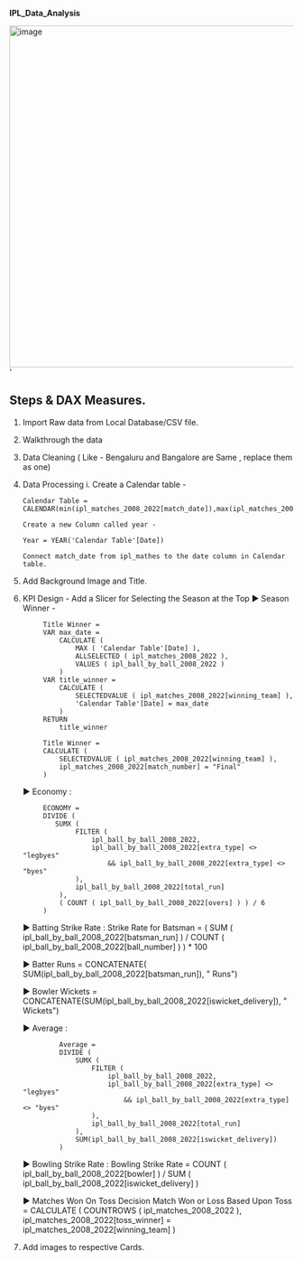 **IPL_Data_Analysis**
   
<img width="605" alt="image" src="https://github.com/KabilanNedunkilli/IPL_Data_Analysis/assets/104073053/c9c4125b-4aae-4676-abbf-1d9ac16472a9">'

## Steps & DAX Measures.

 1. Import Raw data from Local Database/CSV file.
 2. Walkthrough the data
 3. Data Cleaning ( Like - Bengaluru and Bangalore are Same , replace them as one)
 4. Data Processing
		i. Create a Calendar table - 
		
		Calendar Table = CALENDAR(min(ipl_matches_2008_2022[match_date]),max(ipl_matches_2008_2022[match_date]))
		
		Create a new Column called year - 
		
		Year = YEAR('Calendar Table'[Date])
		
		Connect match_date from ipl_mathes to the date column in Calendar table.
5. Add Background Image and Title.
6. KPI Design -  Add a Slicer for Selecting the Season at the Top
   ► Season Winner -
			
			Title Winner =
			VAR max_date =
			    CALCULATE (
			        MAX ( 'Calendar Table'[Date] ),
			        ALLSELECTED ( ipl_matches_2008_2022 ),
			        VALUES ( ipl_ball_by_ball_2008_2022 )
			    )
			VAR title_winner =
			    CALCULATE (
			        SELECTEDVALUE ( ipl_matches_2008_2022[winning_team] ),
			        'Calendar Table'[Date] = max_date
			    )
			RETURN
			    title_winner
			  
			Title Winner =
			CALCULATE (
			    SELECTEDVALUE ( ipl_matches_2008_2022[winning_team] ),
			    ipl_matches_2008_2022[match_number] = "Final"
			)
			 

   ► Economy :
		
			ECONOMY =
			DIVIDE (
			   SUMX (
			        FILTER (
			            ipl_ball_by_ball_2008_2022,
			            ipl_ball_by_ball_2008_2022[extra_type] <> "legbyes"
			                && ipl_ball_by_ball_2008_2022[extra_type] <> "byes"
			        ),
			        ipl_ball_by_ball_2008_2022[total_run]
			    ),
			    ( COUNT ( ipl_ball_by_ball_2008_2022[overs] ) ) / 6
			)
			
		

   ► Batting Strike Rate :
				Strike Rate for Batsman =
				(
				    SUM ( ipl_ball_by_ball_2008_2022[batsman_run] )
				        / COUNT ( ipl_ball_by_ball_2008_2022[ball_number] )
				) * 100
				
			

   ► Batter Runs = CONCATENATE( SUM(ipl_ball_by_ball_2008_2022[batsman_run]), " Runs")
			

   ► Bowler Wickets = CONCATENATE(SUM(ipl_ball_by_ball_2008_2022[iswicket_delivery]), " Wickets")

   ► Average :
				
				Average = 
				DIVIDE (
				    SUMX (
				        FILTER (
				            ipl_ball_by_ball_2008_2022,
				            ipl_ball_by_ball_2008_2022[extra_type] <> "legbyes"
				                && ipl_ball_by_ball_2008_2022[extra_type] <> "byes"
				        ),
				        ipl_ball_by_ball_2008_2022[total_run]
				    ),
				    SUM(ipl_ball_by_ball_2008_2022[iswicket_delivery])
				)
				

   ► Bowling Strike Rate : 
					Bowling Strike Rate =
					COUNT ( ipl_ball_by_ball_2008_2022[bowler] )
					    / SUM ( ipl_ball_by_ball_2008_2022[iswicket_delivery] )
					
					

   ► Matches Won On Toss Decision
				Match Won or Loss Based Upon Toss =
				CALCULATE (
				    COUNTROWS ( ipl_matches_2008_2022 ),
				    ipl_matches_2008_2022[toss_winner] = ipl_matches_2008_2022[winning_team]
				)

7. Add images to respective Cards.	
